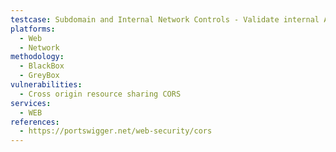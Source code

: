 ```yaml
---
testcase: Subdomain and Internal Network Controls - Validate internal APIs and admin endpoints to make sure CORS does not undesirably allow origin; *, which could be exploited from public internet sources on employee browsers. Web (HTTP/HTTPS) service
platforms: 
  - Web
  - Network
methodology: 
  - BlackBox
  - GreyBox
vulnerabilities:
  - Cross origin resource sharing CORS
services:
  - WEB
references:
  - https://portswigger.net/web-security/cors
---
```


